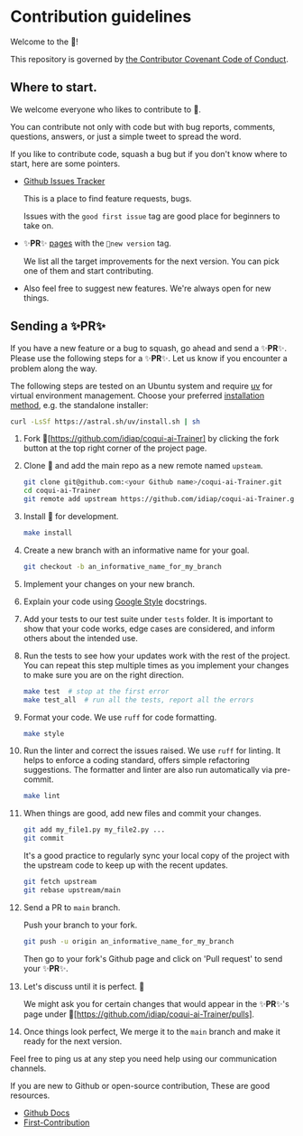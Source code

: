 # Contribution guidelines

Welcome to the 👟!

This repository is governed by [the Contributor Covenant Code of Conduct](https://github.com/idiap/coqui-ai-Trainer/blob/main/CODE_OF_CONDUCT.md).

## Where to start.
We welcome everyone who likes to contribute to 👟.

You can contribute not only with code but with bug reports, comments, questions, answers, or just a simple tweet to spread the word.

If you like to contribute code, squash a bug but if you don't know where to start, here are some pointers.

- [Github Issues Tracker](https://github.com/idiap/coqui-ai-Trainer/issues)

    This is a place to find feature requests, bugs.

    Issues with the ```good first issue``` tag are good place for beginners to take on.

- ✨**PR**✨ [pages](https://github.com/idiap/coqui-ai-Trainer/pulls) with the ```🚀new version``` tag.

    We list all the target improvements for the next version. You can pick one of them and start contributing.

- Also feel free to suggest new features. We're always open for new things.

## Sending a ✨**PR**✨

If you have a new feature or a bug to squash, go ahead and send a ✨**PR**✨.
Please use the following steps for a ✨**PR**✨.
Let us know if you encounter a problem along the way.

The following steps are tested on an Ubuntu system and require
[uv](https://docs.astral.sh/uv/) for virtual environment management. Choose your
preferred [installation
method](https://docs.astral.sh/uv/getting-started/installation/), e.g. the
standalone installer:

```bash
curl -LsSf https://astral.sh/uv/install.sh | sh
```

1. Fork 👟[https://github.com/idiap/coqui-ai-Trainer] by clicking the fork button at the top right corner of the project page.

2. Clone 👟 and add the main repo as a new remote named ```upsteam```.

    ```bash
    git clone git@github.com:<your Github name>/coqui-ai-Trainer.git
    cd coqui-ai-Trainer
    git remote add upstream https://github.com/idiap/coqui-ai-Trainer.git
    ```

3. Install 👟 for development.

    ```bash
    make install
    ```

4. Create a new branch with an informative name for your goal.

    ```bash
    git checkout -b an_informative_name_for_my_branch
    ```

5. Implement your changes on your new branch.

6. Explain your code using [Google Style](https://google.github.io/styleguide/pyguide.html#381-docstrings) docstrings.

7. Add your tests to our test suite under ```tests```  folder. It is important to show that your code works, edge cases are considered, and inform others about the intended use.

8. Run the tests to see how your updates work with the rest of the project. You can repeat this step multiple times as you implement your changes to make sure you are on the right direction.

    ```bash
    make test  # stop at the first error
    make test_all  # run all the tests, report all the errors
    ```

9. Format your code. We use ```ruff``` for code formatting.

    ```bash
    make style
    ```

10. Run the linter and correct the issues raised. We use ```ruff``` for linting.
    It helps to enforce a coding standard, offers simple refactoring
    suggestions. The formatter and linter are also run automatically via
    pre-commit.

    ```bash
    make lint
    ```

11. When things are good, add new files and commit your changes.

    ```bash
    git add my_file1.py my_file2.py ...
    git commit
    ```

    It's a good practice to regularly sync your local copy of the project with the upstream code to keep up with the recent updates.

    ```bash
    git fetch upstream
    git rebase upstream/main
    ```

12. Send a PR to ```main``` branch.

    Push your branch to your fork.

    ```bash
    git push -u origin an_informative_name_for_my_branch
    ```

    Then go to your fork's Github page and click on 'Pull request' to send your ✨**PR**✨.

13. Let's discuss until it is perfect. 💪

    We might ask you for certain changes that would appear in the ✨**PR**✨'s page under 👟[https://github.com/idiap/coqui-ai-Trainer/pulls].

14. Once things look perfect, We merge it to the ```main``` branch and make it ready for the next version.

Feel free to ping us at any step you need help using our communication channels.

If you are new to Github or open-source contribution, These are good resources.

- [Github Docs](https://docs.github.com/en/github/collaborating-with-issues-and-pull-requests/proposing-changes-to-your-work-with-pull-requests)
- [First-Contribution](https://github.com/firstcontributions/first-contributions)
